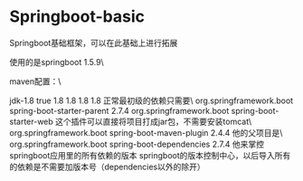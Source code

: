 # Springboot-basic
Springboot基础框架，可以在此基础上进行拓展


使用的是springboot 1.5.9\

maven配置：\

 <profiles>
    <id>jdk-1.8</id>
    <activation>
      <activeByDefault>true</activeByDefault>
      <jdk>1.8</jdk>
    </activation>
    <properties>
      <maven.compiler.source>1.8</maven.compiler.source>
      <maven.compiler.target>1.8</maven.compiler.target>
      <maven.compiler.compilerVersion>1.8</maven.compiler.compilerVersion>
    </properties>
 </profiles>
正常最初级的依赖只需要\

<parent>
     <groupId>org.springframework.boot</groupId>
     <artifactId>spring-boot-starter-parent</artifactId>
     <version>2.7.4</version>
     <relativePath/> <!-- lookup parent from repository -->
</parent>
<dependencies>
     <dependency>
     <groupId>org.springframework.boot</groupId>
     <artifactId>spring-boot-starter-web</artifactId>
     </dependency>
</dependencies>
这个插件可以直接将项目打成jar包，不需要安装tomcat\

<build>
     <plugins>
     <plugin><!-- 这个插件可以将应用打成一个jar包-->
        <groupId>org.springframework.boot</groupId>
        <artifactId>spring-boot-maven-plugin</artifactId>
        <version>2.4.4</version>
     </plugin>
     </plugins>
</build>
他的父项目是\

<parent>
    <groupId>org.springframework.boot</groupId>
    <artifactId>spring-boot-dependencies</artifactId>
    <version>2.7.4</version>
</parent>
他来掌控springboot应用里的所有依赖的版本 springboot的版本控制中心，以后导入所有的依赖是不需要加版本号（dependencies以外的除开）
